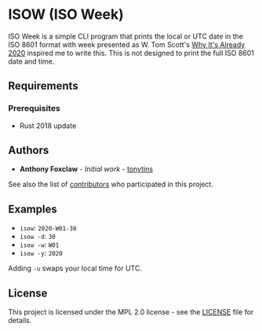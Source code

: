 # ISOW (ISO Week)

ISO Week is a simple CLI program that prints the local or UTC date in the ISO 8601 format with week presented as W. Tom Scott's [Why It's Already 2020](https://www.youtube.com/watch?v=D3jxx8Yyw1c) inspired me to write this. This is not designed to print the full ISO 8601 date and time.

## Requirements

### Prerequisites

- Rust 2018 update

## Authors

- **Anthony Foxclaw** - _Initial work_ - [tonytins](https://github.com/tonytins)

See also the list of [contributors](https://github.com/tonytins/isow/contributors) who participated in this project.

## Examples

- ``isow``: ``2020-W01-30``
- ``isow -d``: ``30``
- ``isow -w``: ``W01``
- ``isow -y``: ``2020``

Adding ``-u`` swaps your local time for UTC.

## License

This project is licensed under the MPL 2.0 license - see the [LICENSE](LICENSE) file for details.